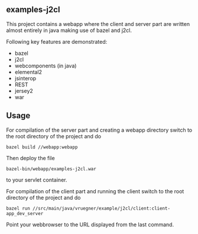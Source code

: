 ## examples-j2cl
This project contains a webapp where the client and server part are written almost entirely in java making use of bazel and j2cl.

Following key features are demonstrated:
+ bazel
+ j2cl
+ webcomponents (in java)
+ elemental2
+ jsinterop
+ REST
+ jersey2
+ war

## Usage
For compilation of the server part and creating a webapp directory switch to the root directory of the project and do

```
bazel build //webapp:webapp
```
Then deploy the file

```
bazel-bin/webapp/examples-j2cl.war
```

to your servlet container.

For compilation of the client part and running the client switch to the root directory of the project and do

```
bazel run //src/main/java/vruegner/example/j2cl/client:client-app_dev_server
```

Point your webbrowser to the URL displayed from the last command.
